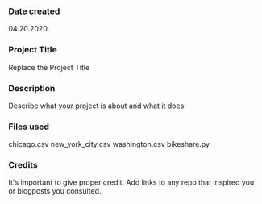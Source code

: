 ### Date created
04.20.2020

### Project Title
Replace the Project Title

### Description
Describe what your project is about and what it does

### Files used
chicago.csv
new_york_city.csv
washington.csv
bikeshare.py

### Credits
It's important to give proper credit. Add links to any repo that inspired you or blogposts you consulted.

